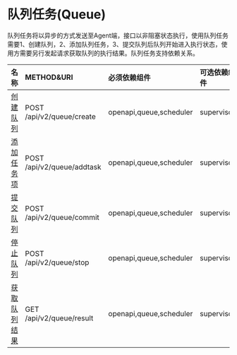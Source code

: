 # 队列任务\(Queue\)

队列任务将以异步的方式发送至Agent端，接口以非阻塞状态执行，使用队列任务需要1、创建队列，2、添加队列任务，3、提交队列后队列开始进入执行状态，使用方需要另行发起请求获取队列的执行结果。队列任务支持依赖关系。

| **名称** | **METHOD&URI** | **必须依赖组件** | **可选依赖组件** |
| :--- | :--- | :--- | :--- |
| [创建队列](/api/queue/create.md) | POST /api/v2/queue/create | openapi,queue,scheduler | supervisor |
| [添加任务项](/api/queue/add-task.md) | POST /api/v2/queue/addtask | openapi,queue,scheduler | supervisor |
| [提交队列](/api/queue/submit.md) | POST /api/v2/queue/commit | openapi,queue,scheduler | supervisor |
| [停止队列](/api/queue/stop.md) | POST /api/v2/queue/stop | openapi,queue,scheduler | supervisor |
| [获取队列结果](/api/queue/result.md) | GET /api/v2/queue/result | openapi,queue,scheduler | supervisor |



